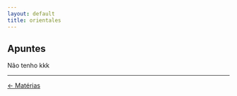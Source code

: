 ```yaml
---
layout: default
title: orientales
---
```


## Apuntes

Não tenho kkk

---
<div style="display: flex; align-items: center; float: left;">
<a href="../">&#8592; Matérias</a>
</div>